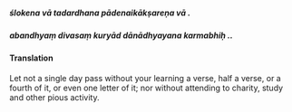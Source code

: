 ##### ślokena vā tadardhana pādenaikākṣareṇa vā .
##### abandhyaṃ divasaṃ kuryād dānādhyayana karmabhiḥ ..

#### Translation

Let not a single day pass without your learning a verse, half a verse, or a fourth of it, or even one letter of it; nor without attending to charity, study and other pious activity.